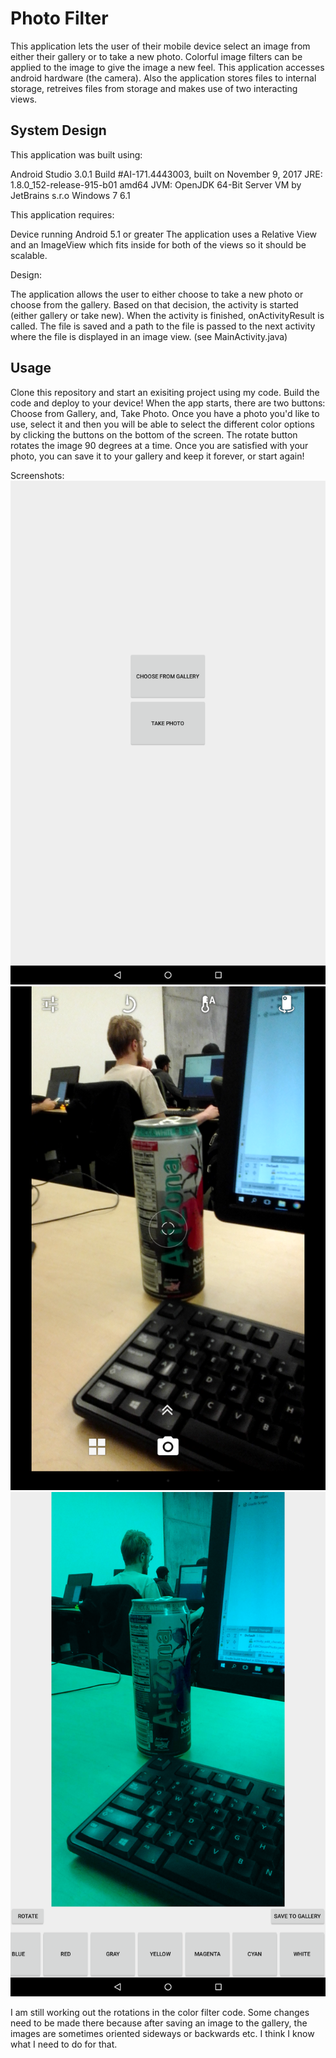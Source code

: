 # Photo Filter

This application lets the user of their mobile device select an image from either their gallery or to take a new photo. Colorful image filters can be applied to the image to give the image a new feel. This application accesses android hardware (the camera). Also the application stores files to internal storage, retreives files from storage and makes use of two interacting views.

## System Design 
This application was built using:

Android Studio 3.0.1
Build #AI-171.4443003, built on November 9, 2017
JRE: 1.8.0_152-release-915-b01 amd64
JVM: OpenJDK 64-Bit Server VM by JetBrains s.r.o
Windows 7 6.1

This application requires:

Device running Android 5.1 or greater
The application uses a Relative View and an ImageView which fits inside for both of the views so it should be scalable.

Design:

The application allows the user to either choose to take a new photo or choose from the gallery. Based on that decision, the activity is started (either gallery or take new). When the activity is finished, onActivityResult is called. The file is saved and a path to the file is passed to the next activity where the file is displayed in an image view. (see MainActivity.java)


## Usage

Clone this repository and start an exisiting project using my code. Build the code and deploy to your device!
When the app starts, there are two buttons: Choose from Gallery, and, Take Photo. Once you have a photo you'd like to use, select it and then you will be able to select the different color options by clicking the buttons on the bottom of the screen. The rotate button rotates the image 90 degrees at a time. Once you are satisfied with your photo, you can save it to your gallery and keep it forever, or start again! 

Screenshots:
![alt text](https://github.com/jaredconn/Teaching-MobileApps/blob/master/projects/project%202/Screenshot_2018-02-12-19-24-42.png)
![alt text](https://github.com/jaredconn/Teaching-MobileApps/blob/master/projects/project%202/Screenshot_2018-02-12-19-25-11.png)
![alt text](https://github.com/jaredconn/Teaching-MobileApps/blob/master/projects/project%202/Screenshot_2018-02-12-19-25-59.png)


I am still working out the rotations in the color filter code. Some changes need to be made there because after saving an image to the gallery, the images are sometimes oriented sideways or backwards etc. I think I know what I need to do for that.
